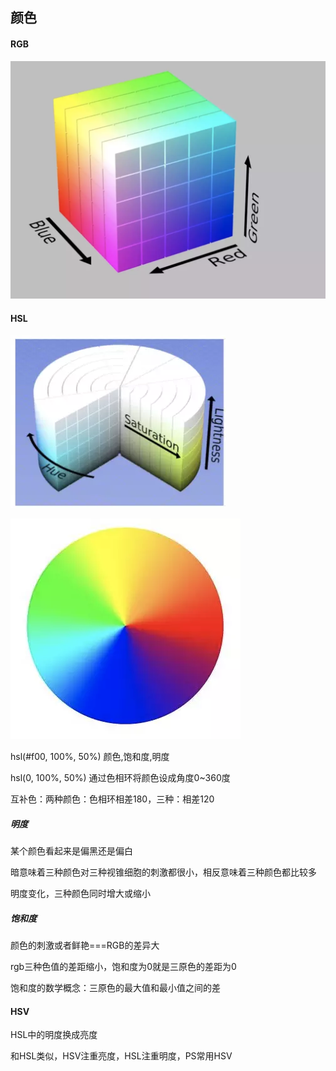 ## 颜色

#### RGB

![img](..\Note.assets\16a1fb8bf6df6913)





#### HSL

![img](..\Note.assets\16a1fb8cb560596e)

![img](..\Note.assets\16a1fb8cd46fb42a)



hsl(#f00, 100%, 50%)  颜色,饱和度,明度

hsl(0, 100%, 50%)   通过色相环将颜色设成角度0~360度

互补色：两种颜色：色相环相差180，三种：相差120



##### 明度

某个颜色看起来是偏黑还是偏白

暗意味着三种颜色对三种视锥细胞的刺激都很小，相反意味着三种颜色都比较多

明度变化，三种颜色同时增大或缩小



##### 饱和度

颜色的刺激或者鲜艳===RGB的差异大

rgb三种色值的差距缩小，饱和度为0就是三原色的差距为0

饱和度的数学概念：三原色的最大值和最小值之间的差



#### HSV

HSL中的明度换成亮度

和HSL类似，HSV注重亮度，HSL注重明度，PS常用HSV

